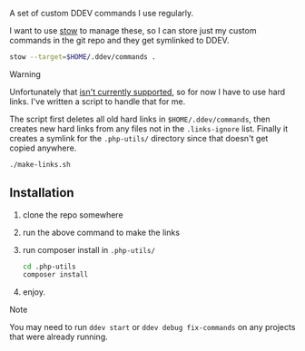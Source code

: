 A set of custom DDEV commands I use regularly.

I want to use [stow](https://www.gnu.org/software/stow/) to manage these, so I can store just my custom commands in the git repo and they get symlinked to DDEV.

```bash
stow --target=$HOME/.ddev/commands .
```

> [!WARNING]
> Unfortunately that [isn't currently supported](https://github.com/ddev/ddev/issues/5806), so for now I have to use hard links. I've written a script to handle that for me.
>
> The script first deletes all old hard links in `$HOME/.ddev/commands`, then creates new hard links from any files not in the `.links-ignore` list.
> Finally it creates a symlink for the `.php-utils/` directory since that doesn't get copied anywhere.
>
> ```bash
> ./make-links.sh
> ```

## Installation

1. clone the repo somewhere
1. run the above command to make the links
1. run composer install in `.php-utils/`

   ```bash
   cd .php-utils
   composer install
   ```

1. enjoy.

> [!NOTE]
> You may need to run `ddev start` or `ddev debug fix-commands` on any projects that were already running.
